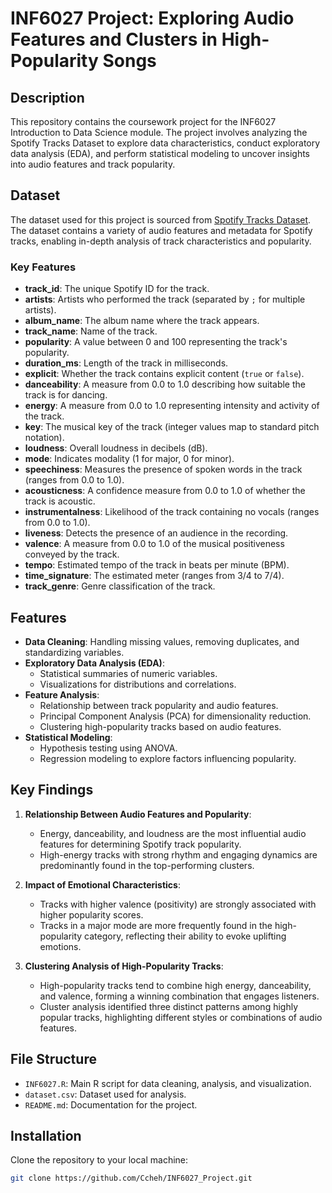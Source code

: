 # INF6027 Project: Exploring Audio Features and Clusters in High-Popularity Songs

## Description
This repository contains the coursework project for the INF6027 Introduction to Data Science module. The project involves analyzing the Spotify Tracks Dataset to explore data characteristics, conduct exploratory data analysis (EDA), and perform statistical modeling to uncover insights into audio features and track popularity.

## Dataset
The dataset used for this project is sourced from [Spotify Tracks Dataset](https://hf-proxy-cf.effarig.site/datasets/maharshipandya/spotify-tracks-dataset). The dataset contains a variety of audio features and metadata for Spotify tracks, enabling in-depth analysis of track characteristics and popularity.

### Key Features
- **track_id**: The unique Spotify ID for the track.
- **artists**: Artists who performed the track (separated by `;` for multiple artists).
- **album_name**: The album name where the track appears.
- **track_name**: Name of the track.
- **popularity**: A value between 0 and 100 representing the track's popularity.
- **duration_ms**: Length of the track in milliseconds.
- **explicit**: Whether the track contains explicit content (`true` or `false`).
- **danceability**: A measure from 0.0 to 1.0 describing how suitable the track is for dancing.
- **energy**: A measure from 0.0 to 1.0 representing intensity and activity of the track.
- **key**: The musical key of the track (integer values map to standard pitch notation).
- **loudness**: Overall loudness in decibels (dB).
- **mode**: Indicates modality (1 for major, 0 for minor).
- **speechiness**: Measures the presence of spoken words in the track (ranges from 0.0 to 1.0).
- **acousticness**: A confidence measure from 0.0 to 1.0 of whether the track is acoustic.
- **instrumentalness**: Likelihood of the track containing no vocals (ranges from 0.0 to 1.0).
- **liveness**: Detects the presence of an audience in the recording.
- **valence**: A measure from 0.0 to 1.0 of the musical positiveness conveyed by the track.
- **tempo**: Estimated tempo of the track in beats per minute (BPM).
- **time_signature**: The estimated meter (ranges from 3/4 to 7/4).
- **track_genre**: Genre classification of the track.

## Features
- **Data Cleaning**: Handling missing values, removing duplicates, and standardizing variables.
- **Exploratory Data Analysis (EDA)**:
  - Statistical summaries of numeric variables.
  - Visualizations for distributions and correlations.
- **Feature Analysis**:
  - Relationship between track popularity and audio features.
  - Principal Component Analysis (PCA) for dimensionality reduction.
  - Clustering high-popularity tracks based on audio features.
- **Statistical Modeling**:
  - Hypothesis testing using ANOVA.
  - Regression modeling to explore factors influencing popularity.

## Key Findings

1. **Relationship Between Audio Features and Popularity**:
   - Energy, danceability, and loudness are the most influential audio features for determining Spotify track popularity.
   - High-energy tracks with strong rhythm and engaging dynamics are predominantly found in the top-performing clusters.

2. **Impact of Emotional Characteristics**:
   - Tracks with higher valence (positivity) are strongly associated with higher popularity scores.
   - Tracks in a major mode are more frequently found in the high-popularity category, reflecting their ability to evoke uplifting emotions.

3. **Clustering Analysis of High-Popularity Tracks**:
   - High-popularity tracks tend to combine high energy, danceability, and valence, forming a winning combination that engages listeners.
   - Cluster analysis identified three distinct patterns among highly popular tracks, highlighting different styles or combinations of audio features.


## File Structure
- `INF6027.R`: Main R script for data cleaning, analysis, and visualization.
- `dataset.csv`: Dataset used for analysis.
- `README.md`: Documentation for the project.

## Installation
Clone the repository to your local machine:
```bash
git clone https://github.com/Ccheh/INF6027_Project.git
